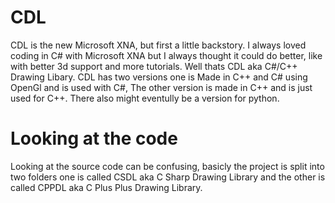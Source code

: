 # CDL
CDL is the new Microsoft XNA, but first a little backstory. I always loved coding in C# with Microsoft XNA but I always thought it could do better, like with better 3d support and  more tutorials. Well thats CDL aka C#/C++ Drawing Libary. CDL has two versions one is Made in C++ and C# using OpenGl and is used with C#, The other version is made in C++ and is just used for C++. There also might eventully be a version for python.

# Looking at the code
Looking at the source code can be confusing, basicly the project is split into two folders one is called CSDL aka C Sharp Drawing Library and the other is called CPPDL aka C Plus Plus Drawing Library.

